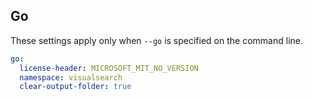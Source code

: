 ## Go

These settings apply only when `--go` is specified on the command line.

``` yaml $(go)
go:
  license-header: MICROSOFT_MIT_NO_VERSION
  namespace: visualsearch
  clear-output-folder: true
```
